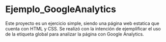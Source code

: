 # Ejemplo_GoogleAnalytics
Este proyecto es un ejercicio simple, siendo una página web estatica que cuenta con HTML y CSS. Se realizó con la intención de ejemplificar el uso de la etiqueta global para analizar la página con Google Analytics.
